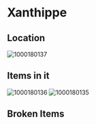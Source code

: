 # Xanthippe

## Location 
![1000180137](https://github.com/user-attachments/assets/15a598c6-9da4-4674-8aa7-af9534adfb23)


## Items in it
![1000180136](https://github.com/user-attachments/assets/47e40ac3-d010-491c-b650-3017f3a6d1d2)
![1000180135](https://github.com/user-attachments/assets/afb6653a-a810-4a01-82df-7399c6f945d7)


## Broken Items
